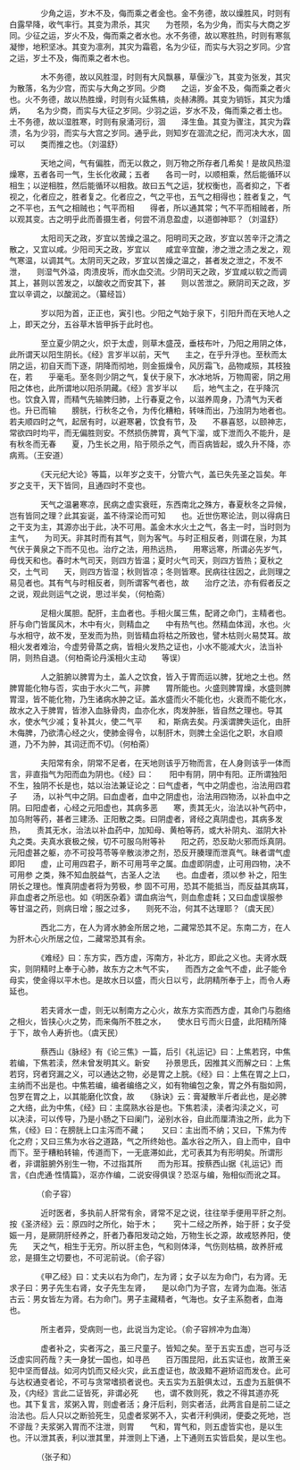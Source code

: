 <!-- { "loadSidebar": true } -->
　　　　少角之运，岁木不及，侮而乘之者金也。金不务德，故以燥胜风，时则有白露早降，收气率行。其变为肃杀，其灾　　为苍陨，名为少角，而实与大商之岁同。少征之运，岁火不及，侮而乘之者水也。水不务德，故以寒胜热，时则有寒氛　　凝惨，地积坚冰。其变为凛冽，其灾为霜雹，名为少征，而实与大羽之岁同。少宫之运，岁土不及，侮而乘之者木也。

　　　　木不务德，故以风胜湿，时则有大风飘暴，草偃沙飞，其变为张发，其灾为散落，名为少宫，而实与大角之岁同。少商　　之运，岁金不及，侮而乘之者火也。火不务德，故以热胜燥，时则有火延焦槁，炎赫沸腾。其变为销铄，其灾为燔炳，　　名为少商，而实与大征之岁同。少羽之运，岁水不及，侮而乘之者土也。土不务德，故以湿胜寒，时则有泉涌河衍，涸　　泽生鱼。其变为骤注，其灾为霖溃，名为少羽，而实与大宫之岁同。通乎此，则知岁在涸流之纪，而河决大水，固可以　　类而推之也。（刘温舒）

　　　　天地之间，气有偏胜，而无以救之，则万物之所存者几希矣！是故风热湿燥寒，五者各司一气，生长化收藏；五者　　各司一时，以顺相乘，然后能循环以相生；以逆相胜，然后能循环以相救。故曰五气之运，犹权衡也，高者抑之，下者　　视之，化者应之，胜者复之。化者应之，气之平也，五气之相得也；胜者复之，气之不平也，五气之相贼也；气平而相　　得者，所以通其常；气不平而相贼者，所以观其变。古之明乎此而善摄生者，何尝不消息盈虚，以道御神耶？（刘温舒）

　　　　太阳司天之政，岁宜以苦燥之温之。阳明司天之政，岁宜以苦辛汗之清之散之，又宜以咸。少阳司天之政，岁宜以　　咸宜辛宜酸，渗之泄之渍之发之，观气寒温，以调其气。太阴司天之政，岁宜以苦燥之温之，甚者发之泄之，不发不泄，　　则湿气外溢，肉溃皮坼，而水血交流。少阴司天之政，岁宜咸以软之而调其上，甚则以苦发之，以酸收之而安其下，甚　　则以苦泄之。厥阴司天之政，岁宜以辛调之，以酸润之。（纂经旨）

　　　　岁以阳为首，正正也，寅引也。少阳之气始于泉下，引阳升而在天地人之上，即天之分，五谷草木皆甲拆于此时也。

　　　　至立夏少阴之火，炽于太虚，则草木盛茂，垂枝布叶，乃阳之用阴之体，此所谓天以阳生阴长。《经》言岁半以前，天气　　主之，在乎升浮也。至秋而太阴之运，初自天而下逐，阴降而彻地，则金振燥令，风厉霜飞，品物咸殒，其枝独在，若　　乎毫毛。至冬则少阴之气，复伏于泉下，水冰地坼，万物周密，阴之用阳之体也，此所谓地以阳杀阴藏。《经》言岁半以　　后，地气主之，在乎降沉也。饮食入胃，而精气先输脾归肺，上行春夏之令，以滋养周身，乃清气为天者也。升已而输　　膀胱，行秋冬之令，为传化糟粕，转味而出，乃浊阴为地者也。若夫顺四时之气，起居有时，以避寒暑，饮食有节，及　　不暴喜怒，以颐神志，常欲四时均平，而无偏胜则安。不然损伤脾胃，真气下溜，或下泄而久不能升，是有秋冬而无春　　夏，乃生长之用，陷于陨杀之气，而百病皆起，或久升不降，亦病焉。（王安道）

　　　　《天元纪大论》等篇，以年岁之支干，分管六气，盖已失先圣之旨矣。年岁之支干，天下皆同，且通四时不变也。

　　　　天气之温暑寒凉，民病之虚实衰旺，东西南北之殊方，春夏秋冬之异候，岂有皆同之理？此其妄诞，盖不待深论而可知　　也。近世伤寒论法，则以得病日之干支为主，其源亦出于此，决不可用。盖金木水火土之气，各主一时，当时则为主气，　　为司天。非其时而有其气，则为客气。与时正相反者，则谓在泉，为其气伏于黄泉之下而不见也。治疗之法，用热远热，　　用寒远寒，所谓必先岁气，毋伐天和也。春时木气司天，则四方皆温；夏时火气司天，则四方皆热；夏秋之交，土气司　　天，则四方皆湿；秋则皆凉；冬则皆寒。民病往往因之，此则理之易见者也。其有气与时相反者，则所谓客气者也，故　　治疗之法，亦有假者反之之说，观此则运气之说，思过半矣，（何柏斋）

　　　　足相火属胆。配肝，主血者也。手相火属三焦，配肾之命门，主精者也。肝与命门皆属风木，木中有火，则精血之　　中有热气也。然精血体润，水也。火与水相守，故不发，至发而为热，则皆精血将枯之所致也，譬木枯则火易焚耳。故　　相火发者难治，今虚劳骨蒸之病，皆相火发热之证也，小水不能减大火，法当补阴，则热自退。（何柏斋论丹溪相火主动　　等误）

　　　　人之脏腑以脾胃为土，盖人之饮食，皆入于胃而运以脾，犹地之土也。然脾胃能化物与否，实由于水火二气，非脾　　胃所能也。火盛则脾胃燥，水盛则脾胃湿，皆不能化物，乃生诸病水肿之证。盖水盛而火不能化也，火衰而不能化水，　　故水之入于脾胃，皆渗入血脉骨肉，血亦化水，肉发肿胀，皆自然之理也。导其水，使水气少减；复补其火，使二气平　　和，斯病去矣。丹溪谓脾失运化，由肝木侮脾，乃欲清心经之火，使肺金得令，以制肝木，则脾土全运化之职，水自顺　　道，乃不为肿，其词迂而不切。（何柏斋）

　　　　夫阳常有余，阴常不足者，在天地则该乎万物而言，在人身则该乎一体而言，非直指气为阳而血为阴也。《经》曰：　　阳中有阴，阴中有阳。正所谓独阳不生，独阴不长是也，姑以治法兼证论之：曰气虚者，气中之阴虚也，治法用四君子　　汤，以补气中之阴。曰血虚者，血中之阴虚也，治法用四物汤，以补血中之阴。曰阳虚者，心经之元阳虚也，其病多恶　　寒，责其无火，治法以补气药中，加乌附等药，甚者三建汤、正阳散之类。曰阴虚者，肾经之真阴虚也，其病多发热，　　责其无水，治法以补血药中，加知母、黄柏等药，或大补阴丸、滋阴大补丸之类。夫真水衰极之候，切不可服乌附等补　　阳之药，恐反助火邪而烁真阴。元阳虚甚之躯，亦不可投芎苓等辛散淡渗之剂，恐反开腠理而泄真气。昧者谓气虚即阳　　虚，止可用四君子，断不可用芎辛之属。血虚即阴虚，止可用四物，决不可用参 之类，殊不知血脱益气，古圣人之法　　也。血虚者，须以参 补之，阳生阴长之理也。惟真阴虚者将为劳极，参 固不可用，恐其不能抵当，而反益其病耳，　　非血虚者之所忌也。如《明医杂着》谓血病治气，则血愈虚耗；又曰血虚误服参 等甘温之药，则病日增；服之过多，　　则死不治，何其不达理耶？（虞天民）

　　　　西北二方，在人为肾水肺金所居之地，二藏常恐其不足。东南二方，在人为肝木心火所居之位，二藏常恐其有余。

　　　　《难经》曰：东方实，西方虚，泻南方，补北方，即此之义也。夫肾水既实，则阴精时上奉于心肺，故东方之木气不实，　　而西方之金气不虚，此子能令母实，使金得以平木也。是故水日以盛，而火日以亏，此阴精所奉于上，而令人寿延也。

　　　　若夫肾水一虚，则无以制南方之心火，故东方实而西方虚，其命门与胞络之相火，皆挟心火之势，而来侮所不胜之水，　　使水日亏而火日盛，此阳精所降于下，故令人寿折也。（虞天民）

　　　　蔡西山《脉经》有《论三焦》一篇，后引《礼运记》曰：上焦若窍，中焦若编，下焦若渎，然未曾发明其义。新安　　孙景思氏，因推其义而解之曰：上焦若窍，窍者窍漏之义，可以通达之物，必是胃之上脘。《经》曰：上焦在胃之上口，　　主纳而不出是也。中焦若编，编者编络之义，如有物编包之象，胃之外有脂如网，包罗在胃之上，以其能磨化饮食，故　　《脉诀》云：膏凝散半斤者此也，是必脾之大络，此为中焦，《经》曰：主腐熟水谷是也。下焦若渎，渎者沟渎之义，可　　以决渎，可以传导，乃是小肠之下曰阑门，泌别水谷，自此而厘清浊之所，此为下焦，《经》曰：在膀胱上口主泻而不藏；　　又曰：主出而不纳；又曰，下焦为传化之府；又曰三焦为水谷之道路，气之所终始也。盖水谷之所入，自上而中，自中　　而下。至于糟粕转输，传道而下，一无底滞如此，尤可表其为有形明矣。所谓形者，非谓脏腑外别生一物，不过指其所　　而为形耳。按蔡西山据《礼运记》而言，《白虎通·性情篇》，沤亦作编，二说安得俱误？恐沤与编，殆相似而讹之耳。

　　　　（俞子容）

　　　　近时医者，多执前人肝常有余，肾常不足之说，往往举手便用平肝之剂。按《圣济经》云：原四时之所化，始于木；　　究十二经之所养，始于肝；女子受娠一月，是厥阴肝经养之，肝者乃春阳发动之始，万物生长之源，故戒怒养阳，使先　　天之气，相生于无穷。所以肝主色，气和则体泽，气伤则枯槁，故养肝戒忿，是摄生之切要也，不可泥前说。（俞子容）

　　　　《甲乙经》曰：丈夫以右为命门，左为肾；女子以左为命门，右为肾。无求子曰：男子先生右肾，女子先生左肾，　　是以命门为子宫，左肾为血海。张洁古云：男女皆左为肾。右为命门。男子主藏精者，气海也。女子主系胞者，血海也。

　　　　所主者异，受病则一也，此说当为定论。（俞子容辨冲为血海）

　　　　虚者补之，实者泻之，虽三尺童子。皆知之矣。至于五实五虚，岂可与泛泛虚实同药哉？夫一身犹一国也，如寻邑　　百万围昆阳，此五实证也，故萧王亲犯中坚而督战。如河内饥而又经火灾，此五虚证也，故汲黯不避矫诏而发仓。此可　　与达权通变者论，不可与贪常嗜损者说也。夫五实为五脏俱太过，五虚为五脏俱不及，《内经》言此二证皆死，非谓必死　　也，谓不救则死，救之不得其道亦死也。其下复言，浆粥入胃，则虚者活；身汗后利，则实者活，此两言自是前二证之　　治法也。后人只以之断验死生，见虚者浆粥不入，实者汗利俱闭，便委之死地，岂不谬哉？夫浆粥入胃而不注泄，则胃　　气和，胃气和，则五虚皆实也，是以生也。汗以泄其表，利以泄其里，并泄则上下通，上下通则五实皆启矣，是以生也。

　　　　（张子和）

